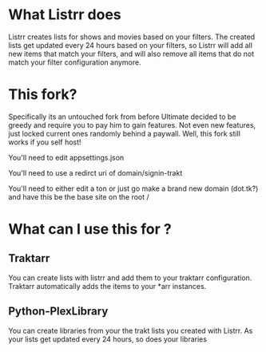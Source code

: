 # What Listrr does
Listrr creates lists for shows and movies based on your filters. The created lists get updated every 24 hours based on your filters, so Listrr will add all new items that match your filters, and will also remove all items that do not match your filter configuration anymore.

# This fork?

Specifically its an untouched fork from before Ultimate decided to be greedy and require you to pay him to gain features. Not even new features, just locked current ones randomly behind a paywall. Well, this fork still works if you self host!

You'll need to edit appsettings.json

You'll need to use a redirct uri of domain/signin-trakt

You'll need to either edit a ton or just go make a brand new domain (dot.tk?) and have this be the base site on the root /

# What can I use this for ?

## Traktarr
You can create lists with listrr and add them to your traktarr configuration. Traktarr automatically adds the items to your *arr instances.

## Python-PlexLibrary
You can create libraries from your the trakt lists you created with Listrr. As your lists get updated every 24 hours, so does your libraries
